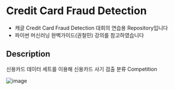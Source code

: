 # Credit Card Fraud Detection

* 캐글 Credit Card Fraud Detection 대회의 연습용 Repository입니다
* 파이썬 머신러닝 완벽가이드(권철민) 강의를 참고하였습니다


## Description

신용카드 데이터 세트를 이용해 신용카드 사기 검출 분류 Competition

![image](https://user-images.githubusercontent.com/67913569/131335662-4b86ef87-258f-4125-922a-5523f341f072.png)


